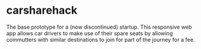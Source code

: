 carsharehack
============

The base prototype for a (now discontinued) startup. This responsive web app allows car drivers to make use of their spare seats by allowing commutters with similar destinations to join for part of the journey for a fee.
